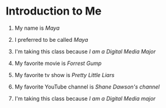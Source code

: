 # Introduction to Me

1. My name is *Maya*

1. I preferred to be called *Maya*

1. I'm taking this class because *I am a Digital Media Major*

1. My favorite movie is *Forrest Gump*

1. My favorite tv show is *Pretty Little Liars*

1. My favorite YouTube channel is *Shane Dawson's channel*

1. I'm taking this class because *I am a Digital Media major*

